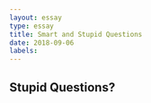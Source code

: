 ```yaml
---
layout: essay
type: essay
title: Smart and Stupid Questions
date: 2018-09-06
labels:
---
```


<h2>Stupid Questions?</h2>
